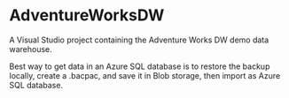 # AdventureWorksDW
A Visual Studio project containing the Adventure Works DW demo data warehouse.

Best way to get data in an Azure SQL database is to restore the backup locally, create a .bacpac, and save it in Blob storage, then import as Azure SQL database.
